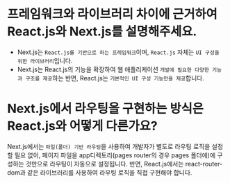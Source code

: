 # 프레임워크와 라이브러리 차이에 근거하여 React.js와 Next.js를 설명해주세요.

- Next.js는 `React.js를 기반으로 하는 프레임워크`이며, `React.js` 자체는 `UI 구성을 위한 라이브러리`입니다.
- Next.js는 React.js의 기능을 확장하여 웹 애플리케이션 `개발에 필요한 다양한 기능과 구조를 제공`하는 반면, React.js는 `기본적인 UI 구성 기능만을 제공`합니다.

# Next.js에서 라우팅을 구현하는 방식은 React.js와 어떻게 다른가요?

Next.js에서는 `파일(폴더) 기반 라우팅`을 사용하여 개발자가 별도로 라우팅 로직을 설정할 필요 없이, 페이지 파일을 app디렉토리(pages router의 경우 pages 폴더에)에 구성하는 것만으로 라우팅이 자동으로 설정됩니다.
반면, React.js에서는 react-router-dom과 같은 라이브러리를 사용하여 라우팅 로직을 직접 구현해야 합니다.
